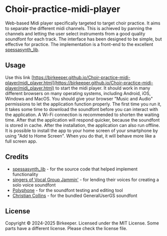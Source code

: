 # Choir-practice-midi-player
Web-based Midi player specifically targeted to target choir practice. It aims to separate the different midi channels. 
This is achieved by panning the channels and letting the user select instruments from a good quality soundfont for each track. The interface has been designed to be simple, but effective for practice.
The implementation is a front-end to the excellent [spessasynth_lib](https://github.com/spessasus/SpessaSynth).

## Usage
Use this link [https://birkeeper.github.io/Choir-practice-midi-player/midi_player.html](https://birkeeper.github.io/Choir-practice-midi-player/midi_player.html) to start the midi player. It should work in many different browsers on many operating systems, including Android, iOS, Windows and MacOS. You should give your browser "Music and Audio" permissions to let the application function properly. The first time you run it, it takes some time to download the soundfont before you can interact with the application. A Wi-Fi connection is recommended to shorten the waiting time. After that the application will respond quicker, because the soundfont is stored in cache. After the installation, the application can also run offline.
It is possible to install the app to your home screen of your smartphone by using "Add to Home Screen". When you do that, it will behave more like a full screen app.

## Credits
- [spessasynth_lib](https://github.com/spessasus/SpessaSynth) - for the source code that helped implement functionality
- [singers of Vocal Group Jammin'](https://vg-jammin.weebly.com/) - for lending their voices for creating a solo voice soundfont
- [Polyphone](https://www.polyphone-soundfonts.com/) - for the soundfont testing and editing tool
- [Christian Collins](https://schristiancollins.com) - for the bundled GeneralUserGS soundfont

## License
Copyright © 2024-2025 Birkeeper. Licensed under the MIT License. Some parts have a different license. Please check the license file.


